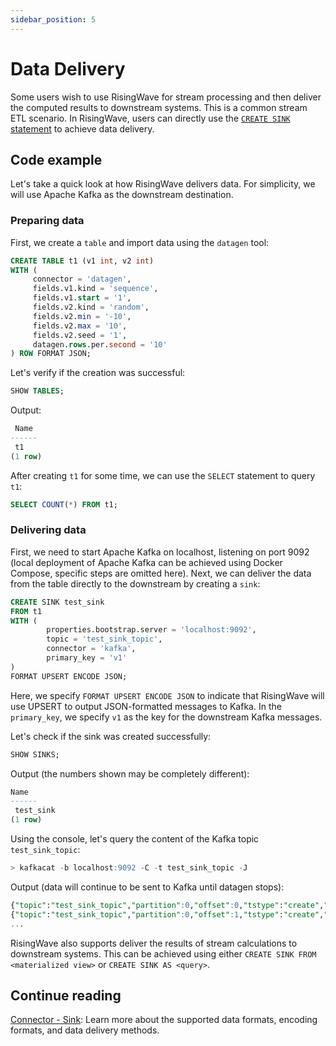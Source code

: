 ```yaml
---
sidebar_position: 5
---
```


# Data Delivery

Some users wish to use RisingWave for stream processing and then deliver the computed results to downstream systems. This is a common stream ETL scenario.
In RisingWave, users can directly use the [`CREATE SINK` statement](https://docs.risingwave.com/docs/current/sql-create-sink/) to achieve data delivery.

## Code example

Let's take a quick look at how RisingWave delivers data. For simplicity, we will use Apache Kafka as the downstream destination.

### Preparing data

First, we create a `table` and import data using the `datagen` tool:

```sql
CREATE TABLE t1 (v1 int, v2 int)
WITH (
     connector = 'datagen',
     fields.v1.kind = 'sequence',
     fields.v1.start = '1',
     fields.v2.kind = 'random',
     fields.v2.min = '-10',
     fields.v2.max = '10',
     fields.v2.seed = '1',
     datagen.rows.per.second = '10'
) ROW FORMAT JSON;
```

Let's verify if the creation was successful:

```sql
SHOW TABLES;
```

Output:

```sql
 Name
------
 t1
(1 row)
```

After creating `t1` for some time, we can use the `SELECT` statement to query `t1`:

```sql
SELECT COUNT(*) FROM t1;
```

### Delivering data

First, we need to start Apache Kafka on localhost, listening on port 9092 (local deployment of Apache Kafka can be achieved using Docker Compose, specific steps are omitted here). Next, we can deliver the data from the table directly to the downstream by creating a `sink`:

```sql
CREATE SINK test_sink
FROM t1 
WITH (
        properties.bootstrap.server = 'localhost:9092',
        topic = 'test_sink_topic',
        connector = 'kafka',
        primary_key = 'v1'
)
FORMAT UPSERT ENCODE JSON;
```

Here, we specify `FORMAT UPSERT ENCODE JSON` to indicate that RisingWave will use UPSERT to output JSON-formatted messages to Kafka. In the `primary_key`, we specify `v1` as the key for the downstream Kafka messages.

Let's check if the sink was created successfully:

```sql
SHOW SINKS;
```

Output (the numbers shown may be completely different):

```sql
Name 
------
 test_sink
(1 row)
```

Using the console, let's query the content of the Kafka topic `test_sink_topic`:

```sql
> kafkacat -b localhost:9092 -C -t test_sink_topic -J                                                                                                                                                                                                                                                      
```

Output (data will continue to be sent to Kafka until datagen stops):

```sql
{"topic":"test_sink_topic","partition":0,"offset":0,"tstype":"create","ts":1700201806289,"broker":-1,"key":"{\"v1\":1}","payload":"{\"v1\":1,\"v2\":7}"}
{"topic":"test_sink_topic","partition":0,"offset":1,"tstype":"create","ts":1700201806289,"broker":-1,"key":"{\"v1\":2}","payload":"{\"v1\":2,\"v2\":5}"}
...

```

RisingWave also supports deliver the results of stream calculations to downstream systems. This can be achieved using either `CREATE SINK FROM <materialized view>` or `CREATE SINK AS <query>`.

## Continue reading

[Connector - Sink](/docs/basics/connector.md#sink): Learn more about the supported data formats, encoding formats, and data delivery methods.